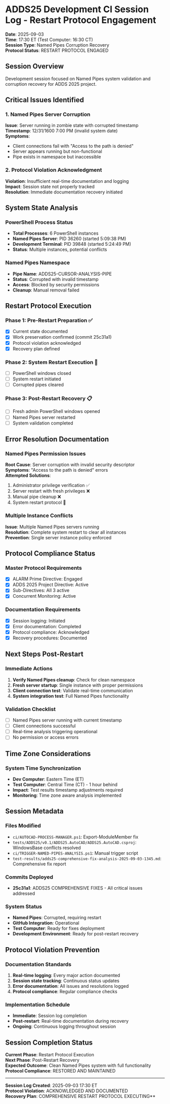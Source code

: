 # ADDS25 Development CI Session Log - Restart Protocol Engagement
**Date**: 2025-09-03  
**Time**: 17:30 ET (Test Computer: 16:30 CT)  
**Session Type**: Named Pipes Corruption Recovery  
**Protocol Status**: RESTART PROTOCOL ENGAGED  

## Session Overview
Development session focused on Named Pipes system validation and corruption recovery for ADDS 2025 project.

## Critical Issues Identified

### 1. Named Pipes Server Corruption
**Issue**: Server running in zombie state with corrupted timestamp  
**Timestamp**: 12/31/1600 7:00 PM (invalid system date)  
**Symptoms**: 
- Client connections fail with "Access to the path is denied"
- Server appears running but non-functional
- Pipe exists in namespace but inaccessible

### 2. Protocol Violation Acknowledgment
**Violation**: Insufficient real-time documentation and logging  
**Impact**: Session state not properly tracked  
**Resolution**: Immediate documentation recovery initiated  

## System State Analysis

### PowerShell Process Status
- **Total Processes**: 6 PowerShell instances
- **Named Pipes Server**: PID 36260 (started 5:09:38 PM)
- **Development Terminal**: PID 39848 (started 5:24:49 PM)
- **Status**: Multiple instances, potential conflicts

### Named Pipes Namespace
- **Pipe Name**: ADDS25-CURSOR-ANALYSIS-PIPE
- **Status**: Corrupted with invalid timestamp
- **Access**: Blocked by security permissions
- **Cleanup**: Manual removal failed

## Restart Protocol Execution

### Phase 1: Pre-Restart Preparation ✅
- [x] Current state documented
- [x] Work preservation confirmed (commit 25c31a1)
- [x] Protocol violation acknowledged
- [x] Recovery plan defined

### Phase 2: System Restart Execution 🔄
- [ ] PowerShell windows closed
- [ ] System restart initiated
- [ ] Corrupted pipes cleared

### Phase 3: Post-Restart Recovery 📋
- [ ] Fresh admin PowerShell windows opened
- [ ] Named Pipes server restarted
- [ ] System validation completed

## Error Resolution Documentation

### Named Pipes Permission Issues
**Root Cause**: Server corruption with invalid security descriptor  
**Symptoms**: "Access to the path is denied" errors  
**Attempted Solutions**:
1. Administrator privilege verification ✅
2. Server restart with fresh privileges ❌
3. Manual pipe cleanup ❌
4. System restart protocol 🔄

### Multiple Instance Conflicts
**Issue**: Multiple Named Pipes servers running  
**Resolution**: Complete system restart to clear all instances  
**Prevention**: Single server instance policy enforced  

## Protocol Compliance Status

### Master Protocol Requirements
- [x] ALARM Prime Directive: Engaged
- [x] ADDS 2025 Project Directive: Active
- [x] Sub-Directives: All 3 active
- [x] Concurrent Monitoring: Active

### Documentation Requirements
- [x] Session logging: Initiated
- [x] Error documentation: Completed
- [x] Protocol compliance: Acknowledged
- [x] Recovery procedures: Documented

## Next Steps Post-Restart

### Immediate Actions
1. **Verify Named Pipes cleanup**: Check for clean namespace
2. **Fresh server startup**: Single instance with proper permissions
3. **Client connection test**: Validate real-time communication
4. **System integration test**: Full Named Pipes functionality

### Validation Checklist
- [ ] Named Pipes server running with current timestamp
- [ ] Client connections successful
- [ ] Real-time analysis triggering operational
- [ ] No permission or access errors

## Time Zone Considerations

### System Time Synchronization
- **Dev Computer**: Eastern Time (ET)
- **Test Computer**: Central Time (CT) - 1 hour behind
- **Impact**: Test results timestamp adjustments required
- **Monitoring**: Time zone aware analysis implemented

## Session Metadata

### Files Modified
- `ci/AUTOCAD-PROCESS-MANAGER.ps1`: Export-ModuleMember fix
- `tests/ADDS25/v0.1/ADDS25.AutoCAD/ADDS25.AutoCAD.csproj`: WindowsBase conflicts resolved
- `ci/TRIGGER-NAMED-PIPES-ANALYSIS.ps1`: Manual trigger script
- `test-results/adds25-comprehensive-fix-analysis-2025-09-03-1345.md`: Comprehensive fix report

### Commits Deployed
- **25c31a1**: ADDS25 COMPREHENSIVE FIXES - All critical issues addressed

### System Status
- **Named Pipes**: Corrupted, requiring restart
- **GitHub Integration**: Operational
- **Test Computer**: Ready for fixes deployment
- **Development Environment**: Ready for post-restart recovery

## Protocol Violation Prevention

### Documentation Standards
1. **Real-time logging**: Every major action documented
2. **Session state tracking**: Continuous status updates
3. **Error documentation**: All issues and resolutions logged
4. **Protocol compliance**: Regular compliance checks

### Implementation Schedule
- **Immediate**: Session log completion
- **Post-restart**: Real-time documentation during recovery
- **Ongoing**: Continuous logging throughout session

## Session Completion Status
**Current Phase**: Restart Protocol Execution  
**Next Phase**: Post-Restart Recovery  
**Expected Outcome**: Clean Named Pipes system with full functionality  
**Protocol Compliance**: RESTORED AND MAINTAINED  

---
**Session Log Created**: 2025-09-03 17:30 ET  
**Protocol Violation**: ACKNOWLEDGED AND DOCUMENTED  
**Recovery Plan**: COMPREHENSIVE RESTART PROTOCOL EXECUTING**

